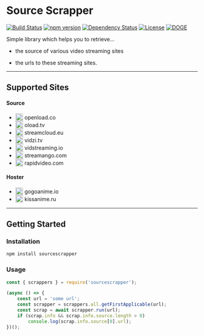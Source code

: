 # Source Scrapper

[![Build Status](https://travis-ci.org/OpenByteDev/SourceScrapper.svg?branch=master)](https://travis-ci.org/OpenByteDev/SourceScrapper) [![npm version](https://badge.fury.io/js/sourcescrapper.svg)](https://www.npmjs.com/package/sourcescrapper) 
[![Dependency Status](https://david-dm.org/OpenByteDev/SourceScrapper.svg)](https://david-dm.org/OpenByteDev/SourceScrapper)  [![License](https://img.shields.io/github/license/mashape/apistatus.svg)](https://opensource.org/licenses/MIT) [![DOGE](https://img.shields.io/badge/doge-wow-yellow.svg)]()

Simple library which helps you to retrieve...

 - the source of various video streaming sites

 - the urls to these streaming sites. 


<hr>

## Supported Sites

#### Source
 - <sub><img src="http://www.google.com/s2/favicons?domain=openload.co" height="20"></sub> openload.co
 - <sub><img src="http://www.google.com/s2/favicons?domain=oload.tv" height="20"></sub> oload.tv
 - <sub><img src="http://www.google.com/s2/favicons?domain=streamcloud.eu" height="20"></sub> streamcloud.eu
 - <sub><img src="http://www.google.com/s2/favicons?domain=vidzi.tv" height="20"></sub> vidzi.tv
 - <sub><img src="http://www.google.com/s2/favicons?domain=vidstreaming.io" height="20"></sub> vidstreaming.io
 - <sub><img src="http://www.google.com/s2/favicons?domain=streamango.com" height="20"></sub> streamango.com
 - <sub><img src="http://www.google.com/s2/favicons?domain=rapidvideo.com" height="20"></sub> rapidvideo.com

#### Hoster
- <sub><img src="http://www.google.com/s2/favicons?domain=gogoanime.io" height="20"></sub> gogoanime.io
- <sub><img src="http://www.google.com/s2/favicons?domain=kissanime.ru" height="20"></sub> kissanime.ru
<hr>

## Getting Started
### Installation
```bash
npm install sourcescrapper
```

### Usage
```js
const { scrappers } = require('sourcescrapper');

(async () => {
    const url = 'some url';
    const scrapper = scrappers.all.getFirstApplicable(url);
    const scrap = await scrapper.run(url);
    if (scrap.info && scrap.info.source.length > 0)
        console.log(scrap.info.source[0].url);
})();
```
